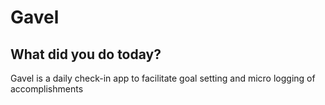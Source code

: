 Gavel
=====================

What did you do today?
---------------------
Gavel is a daily check-in app to facilitate goal setting and micro logging of accomplishments

